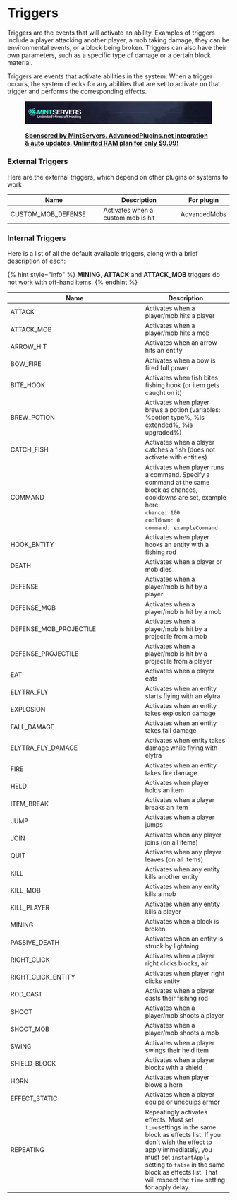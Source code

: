 # Triggers

Triggers are the events that will activate an ability. Examples of triggers include a player attacking another player, a mob taking damage, they can be environmental events, or a block being broken. Triggers can also have their own parameters, such as a specific type of damage or a certain block material.

Triggers are events that activate abilities in the system. When a trigger occurs, the system checks for any abilities that are set to activate on that trigger and performs the corresponding effects.

<figure><img src="../.gitbook/assets/image.gif" alt=""><figcaption><p><a href="https://mintservers.com/?utm_source=gitbook_wiki&#x26;utm_medium=banner&#x26;utm_content=gitbook"><strong>Sponsored by MintServers. AdvancedPlugins.net integration &#x26; auto updates. Unlimited RAM plan for only $9.99!</strong></a></p></figcaption></figure>

### External Triggers

Here are the external triggers, which depend on other plugins or systems to work

<table data-full-width="true"><thead><tr><th width="243">Name</th><th width="307.3333333333333">Description</th><th>For plugin</th></tr></thead><tbody><tr><td>CUSTOM_MOB_DEFENSE</td><td>Activates when a custom mob is hit</td><td>AdvancedMobs</td></tr></tbody></table>

### Internal Triggers

Here is a list of all the default available triggers, along with a brief description of each:

{% hint style="info" %}
**MINING**, **ATTACK** and **ATTACK\_MOB** triggers do not work with off-hand items.
{% endhint %}

<table data-full-width="true"><thead><tr><th width="291.5">Name</th><th>Description</th></tr></thead><tbody><tr><td>ATTACK</td><td>Activates when a player/mob hits a player</td></tr><tr><td>ATTACK_MOB</td><td>Activates when a player/mob hits a mob</td></tr><tr><td>ARROW_HIT</td><td>Activates when an arrow hits an entity</td></tr><tr><td>BOW_FIRE</td><td>Activates when a bow is fired full power</td></tr><tr><td>BITE_HOOK</td><td>Activates when fish bites fishing hook (or item gets caught on it)</td></tr><tr><td>BREW_POTION</td><td>Activates when player brews a potion (variables: %potion type%, %is extended%, %is upgraded%)</td></tr><tr><td>CATCH_FISH</td><td>Activates when a player catches a fish (does not activate with entities)</td></tr><tr><td>COMMAND</td><td>Activates when player runs a command. Specify a command at the same block as chances, cooldowns are set, example here:<br><code>chance: 100</code><br><code>cooldown: 0</code><br><code>command: exampleCommand</code></td></tr><tr><td>HOOK_ENTITY</td><td>Activates when player hooks an entity with a fishing rod</td></tr><tr><td>DEATH</td><td>Activates when a player or mob dies</td></tr><tr><td>DEFENSE</td><td>Activates when a player/mob is hit by a player</td></tr><tr><td>DEFENSE_MOB</td><td>Activates when a player/mob is hit by a mob</td></tr><tr><td>DEFENSE_MOB_PROJECTILE</td><td>Activates when a player/mob is hit by a projectile from a mob</td></tr><tr><td>DEFENSE_PROJECTILE</td><td>Activates when a player/mob is hit by a projectile from a player</td></tr><tr><td>EAT</td><td>Activates when a player eats</td></tr><tr><td>ELYTRA_FLY</td><td>Activates when an entity starts flying with an elytra</td></tr><tr><td>EXPLOSION</td><td>Activates when an entity takes explosion damage</td></tr><tr><td>FALL_DAMAGE</td><td>Activates when an entity takes fall damage</td></tr><tr><td>ELYTRA_FLY_DAMAGE</td><td>Activates when entity takes damage while flying with elytra</td></tr><tr><td>FIRE</td><td>Activates when an entity takes fire damage</td></tr><tr><td>HELD</td><td>Activates when player holds an item</td></tr><tr><td>ITEM_BREAK</td><td>Activates when a player breaks an item</td></tr><tr><td>JUMP</td><td>Activates when a player jumps</td></tr><tr><td>JOIN</td><td>Activates when any player joins (on all items)</td></tr><tr><td>QUIT</td><td>Activates when any player leaves (on all items)</td></tr><tr><td>KILL</td><td>Activates when any entity kills another entity</td></tr><tr><td>KILL_MOB</td><td>Activates when any entity kills a mob</td></tr><tr><td>KILL_PLAYER</td><td>Activates when any entity kills a player</td></tr><tr><td>MINING</td><td>Activates when a block is broken</td></tr><tr><td>PASSIVE_DEATH</td><td>Activates when an entity is struck by lightning</td></tr><tr><td>RIGHT_CLICK</td><td>Activates when a player right clicks blocks, air</td></tr><tr><td>RIGHT_CLICK_ENTITY</td><td>Activates when player right clicks entity</td></tr><tr><td>ROD_CAST</td><td>Activates when a player casts their fishing rod</td></tr><tr><td>SHOOT</td><td>Activates when a player/mob shoots a player</td></tr><tr><td>SHOOT_MOB</td><td>Activates when a player/mob shoots a mob</td></tr><tr><td>SWING</td><td>Activates when a player swings their held item</td></tr><tr><td>SHIELD_BLOCK</td><td>Activates when a player blocks with a shield</td></tr><tr><td>HORN</td><td>Activates when player blows a horn</td></tr><tr><td>EFFECT_STATIC</td><td>Activates when a player equips or unequips armor</td></tr><tr><td>REPEATING</td><td>Repeatingly activates effects. Must set <code>time</code>settings in the same block as effects list. If you don't wish the effect to apply immediately, you must set <code>instantApply</code> setting to <code>false</code> in the same block as effects list. That will respect the <code>time</code> setting for apply delay.</td></tr></tbody></table>
